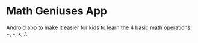 Math Geniuses App
=================

Android app to make it easier for kids to learn the 4 basic math operations: +, -, x, /.